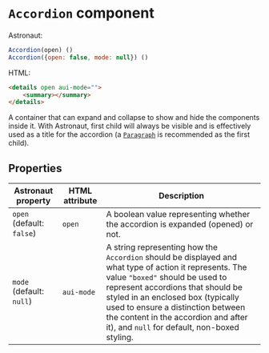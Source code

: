 # `Accordion` component
Astronaut:
```javascript
Accordion(open) ()
Accordion({open: false, mode: null}) ()
```

HTML:
```html
<details open aui-mode="">
    <summary></summary>
</details>
```

A container that can expand and collapse to show and hide the components inside it. With Astronaut, first child will always be visible and is effectively used as a title for the accordion (a [`Paragraph`](reference/components/paragraph.md) is recommended as the first child).

## Properties
| Astronaut property | HTML attribute | Description |
|---|---|---|
|`open` (default: `false`) | `open` | A boolean value representing whether the accordion is expanded (opened) or not. |
|`mode` (default: `null`) | `aui-mode` | A string representing how the `Accordion` should be displayed and what type of action it represents. The value `"boxed"` should be used to represent accordions that should be styled in an enclosed box (typically used to ensure a distinction between the content in the accordion and after it), and `null` for default, non-boxed styling. |